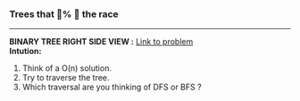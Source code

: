 <h3>Trees that 💯% 🥇 the race </h3>
<hr>
<strong>BINARY TREE RIGHT SIDE VIEW :</strong>
<a href='https://leetcode.com/problems/binary-tree-right-side-view/'>Link to problem</a>
<br>
<strong>Intution:</strong>
<ol>
    <li>Think of a O(n) solution.</li>
    <li>Try to traverse the tree.</li>
    <li>Which traversal are you thinking of DFS or BFS ?</li>
</ol>